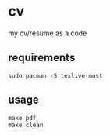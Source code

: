 cv
==
my cv/resume as a code

## requirements

```
sudo pacman -S texlive-most
```

## usage

```
make pdf
make clean
```
